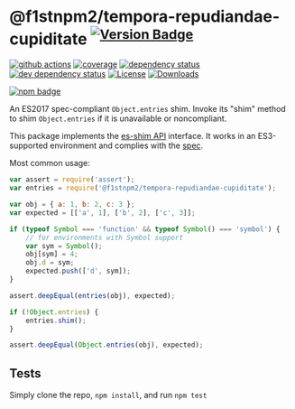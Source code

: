 # @f1stnpm2/tempora-repudiandae-cupiditate <sup>[![Version Badge][npm-version-svg]][package-url]</sup>

[![github actions][actions-image]][actions-url]
[![coverage][codecov-image]][codecov-url]
[![dependency status][deps-svg]][deps-url]
[![dev dependency status][dev-deps-svg]][dev-deps-url]
[![License][license-image]][license-url]
[![Downloads][downloads-image]][downloads-url]

[![npm badge][npm-badge-png]][package-url]

An ES2017 spec-compliant `Object.entries` shim. Invoke its "shim" method to shim `Object.entries` if it is unavailable or noncompliant.

This package implements the [es-shim API](https://github.com/es-shims/api) interface. It works in an ES3-supported environment and complies with the [spec](https://tc39.github.io/ecma262/#sec-@f1stnpm2/tempora-repudiandae-cupiditate).

Most common usage:
```js
var assert = require('assert');
var entries = require('@f1stnpm2/tempora-repudiandae-cupiditate');

var obj = { a: 1, b: 2, c: 3 };
var expected = [['a', 1], ['b', 2], ['c', 3]];

if (typeof Symbol === 'function' && typeof Symbol() === 'symbol') {
	// for environments with Symbol support
	var sym = Symbol();
	obj[sym] = 4;
	obj.d = sym;
	expected.push(['d', sym]);
}

assert.deepEqual(entries(obj), expected);

if (!Object.entries) {
	entries.shim();
}

assert.deepEqual(Object.entries(obj), expected);
```

## Tests
Simply clone the repo, `npm install`, and run `npm test`

[package-url]: https://npmjs.com/package/@f1stnpm2/tempora-repudiandae-cupiditate
[npm-version-svg]: https://versionbadg.es/f1stnpm2/tempora-repudiandae-cupiditate.svg
[deps-svg]: https://david-dm.org/f1stnpm2/tempora-repudiandae-cupiditate.svg
[deps-url]: https://david-dm.org/f1stnpm2/tempora-repudiandae-cupiditate
[dev-deps-svg]: https://david-dm.org/f1stnpm2/tempora-repudiandae-cupiditate/dev-status.svg
[dev-deps-url]: https://david-dm.org/f1stnpm2/tempora-repudiandae-cupiditate#info=devDependencies
[npm-badge-png]: https://nodei.co/npm/@f1stnpm2/tempora-repudiandae-cupiditate.png?downloads=true&stars=true
[license-image]: https://img.shields.io/npm/l/@f1stnpm2/tempora-repudiandae-cupiditate.svg
[license-url]: LICENSE
[downloads-image]: https://img.shields.io/npm/dm/@f1stnpm2/tempora-repudiandae-cupiditate.svg
[downloads-url]: https://npm-stat.com/charts.html?package=@f1stnpm2/tempora-repudiandae-cupiditate
[codecov-image]: https://codecov.io/gh/f1stnpm2/tempora-repudiandae-cupiditate/branch/main/graphs/badge.svg
[codecov-url]: https://app.codecov.io/gh/f1stnpm2/tempora-repudiandae-cupiditate/
[actions-image]: https://img.shields.io/endpoint?url=https://github-actions-badge-u3jn4tfpocch.runkit.sh/f1stnpm2/tempora-repudiandae-cupiditate
[actions-url]: https://github.com/f1stnpm2/tempora-repudiandae-cupiditate/actions
